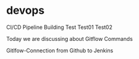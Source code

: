 # devops
CI/CD Pipeline Building
Test
Test01
Test02

Today we are discussing about Gitflow Commands

Gitlfow-Connection from Github to Jenkins
